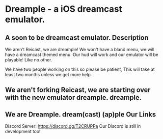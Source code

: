 # Dreample - a iOS dreamcast emulator.
A soon to be dreamcast emulator. 
Description
--------------------------
We aren't Reicast, we are dreample! 
We won't have a bland menu, we will have a dreamcast themed menu.
Our hud will work and our emulator will be playable! Like no other. 

We have two people working on this so please be patient, This will take at least two months unless we get more help.

We aren't forking Reicast, we are starting over with the new emulator dreample.
dreample.
---------------------------------
We are Dreample.
dream(cast) (ap)ple
Our Links
-------------------------
Discord Server: https://discord.gg/T2CRUPPa
Our Discord is still in development too!
